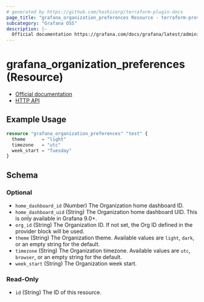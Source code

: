 ```yaml
---
# generated by https://github.com/hashicorp/terraform-plugin-docs
page_title: "grafana_organization_preferences Resource - terraform-provider-grafana"
subcategory: "Grafana OSS"
description: |-
  Official documentation https://grafana.com/docs/grafana/latest/administration/organization-management/HTTP API https://grafana.com/docs/grafana/latest/developers/http_api/preferences/#get-current-org-prefs
---
```


# grafana_organization_preferences (Resource)

* [Official documentation](https://grafana.com/docs/grafana/latest/administration/organization-management/)
* [HTTP API](https://grafana.com/docs/grafana/latest/developers/http_api/preferences/#get-current-org-prefs)

## Example Usage

```terraform
resource "grafana_organization_preferences" "test" {
  theme      = "light"
  timezone   = "utc"
  week_start = "Tuesday"
}
```

<!-- schema generated by tfplugindocs -->
## Schema

### Optional

- `home_dashboard_id` (Number) The Organization home dashboard ID.
- `home_dashboard_uid` (String) The Organization home dashboard UID. This is only available in Grafana 9.0+.
- `org_id` (String) The Organization ID. If not set, the Org ID defined in the provider block will be used.
- `theme` (String) The Organization theme. Available values are `light`, `dark`, or an empty string for the default.
- `timezone` (String) The Organization timezone. Available values are `utc`, `browser`, or an empty string for the default.
- `week_start` (String) The Organization week start.

### Read-Only

- `id` (String) The ID of this resource.
